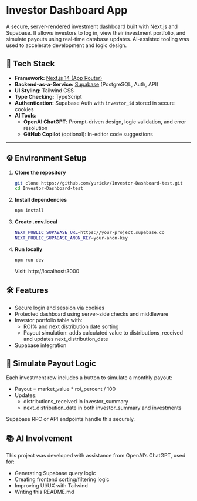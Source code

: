 # Investor Dashboard App

A secure, server-rendered investment dashboard built with Next.js and Supabase. It allows investors to log in, view their investment portfolio, and simulate payouts using real-time database updates. AI-assisted tooling was used to accelerate development and logic design.

## 🧰 Tech Stack

- **Framework:** [Next.js 14 (App Router)](https://nextjs.org)
- **Backend-as-a-Service:** [Supabase](https://supabase.com) (PostgreSQL, Auth, API)
- **UI Styling:** Tailwind CSS
- **Type Checking:** TypeScript
- **Authentication:** Supabase Auth with `investor_id` stored in secure cookies
- **AI Tools:**
  - **OpenAI ChatGPT**: Prompt-driven design, logic validation, and error resolution
  - **GitHub Copilot** (optional): In-editor code suggestions

---

## ⚙️ Environment Setup

1. **Clone the repository**

   ```bash
   git clone https://github.com/yurickv/Investor-Dashboard-test.git
   cd Investor-Dashboard-test
   ```

2. **Install dependencies**

   ```bash
   npm install
   ```

3. **Create .env.local**
   ```bash
   NEXT_PUBLIC_SUPABASE_URL=https://your-project.supabase.co
   NEXT_PUBLIC_SUPABASE_ANON_KEY=your-anon-key
   ```
4. **Run locally**
   ```bash
   npm run dev
   ```
   Visit: http://localhost:3000

## 🛠 Features

- Secure login and session via cookies
- Protected dashboard using server-side checks and middleware
- Investor portfolio table with:
  - ROI% and next distribution date sorting
  - Payout simulation: adds calculated value to distributions_received and updates next_distribution_date
- Supabase integration

## 🚀 Simulate Payout Logic

Each investment row includes a button to simulate a monthly payout:

- Payout = market_value \* roi_percent / 100
- Updates:
  - distributions_received in investor_summary
  - next_distribution_date in both investor_summary and investments

Supabase RPC or API endpoints handle this securely.

## 📚 AI Involvement

This project was developed with assistance from OpenAI’s ChatGPT, used for:

- Generating Supabase query logic
- Creating frontend sorting/filtering logic
- Improving UI/UX with Tailwind
- Writing this README.md
